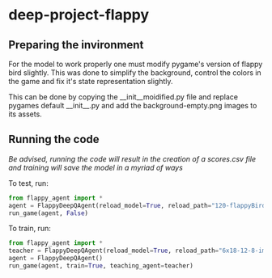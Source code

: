 # deep-project-flappy

## Preparing the invironment
For the model to work properly one must modify pygame's version of flappy bird slightly. This was done to simplify the background, control the colors in the game and fix it's state representation slightly.

This can be done by copying the __init__moidified.py file and replace pygames default \_\_init\_\_.py and add the background-empty.png images to its assets.

## Running the code
*Be advised, running the code will result in the creation of a scores.csv file and training will save the model in a myriad of ways*

To test, run:
```python
from flappy_agent import *
agent = FlappyDeepQAgent(reload_model=True, reload_path="120-flappyBirdQNetworkModel.h5", model_type="")
run_game(agent, False)
```

To train, run:
```python
from flappy_agent import *
teacher = FlappyDeepQAgent(reload_model=True, reload_path="6x18-12-8-improved-BestSoFar-RepresentationalflappyBirdQNetworkModel.h5", model_type="Representational")
agent = FlappyDeepQAgent()
run_game(agent, train=True, teaching_agent=teacher)
```